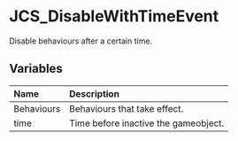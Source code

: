 # JCS_DisableWithTimeEvent

Disable behaviours after a certain time.

## Variables

| Name       | Description                          |
|:-----------|:-------------------------------------|
| Behaviours | Behaviours that take effect.         |
| time       | Time before inactive the gameobject. |
